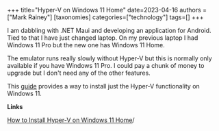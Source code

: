+++
title="Hyper-V on Windows 11 Home"
date=2023-04-16
authors = ["Mark Rainey"]
[taxonomies]
categories=["technology"]
tags=[]
+++

I am dabbling with .NET Maui and developing an application for Android.  Tied to that I have just changed laptop. On my previous laptop I had Windows 11 Pro but the new one has Windows 11 Home. 

<!-- more -->

The emulator runs really slowly without Hyper-V but this is normally only available if you have Windows 11 Pro. I could pay a chunk of money to upgrade but I don't need any of the other features.

This [guide](https://www.makeuseof.com/install-hyper-v-windows-11-home/) provides a way to install just the Hyper-V functionality on Windows 11.

__Links__

[How to Install Hyper-V on Windows 11 Home](https://www.makeuseof.com/install-hyper-v-windows-11-home)/
